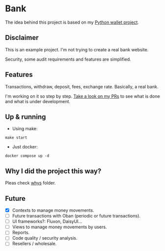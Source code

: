 # Bank

The idea behind this project is based on my
[Python wallet project](https://github.com/mrroot5/django-atomic-transactions).

## Disclaimer

This is an example project. I'm not trying to create a real bank website.

Security, some audit requirements and features are simplified.

## Features

Transactions, withdraw, deposit, fees, exchange rate. Basically, a real bank.

I'm working on it so step by step. [Take a look on my PRs](https://github.com/mrroot5/bank/pulls?q=is%3Apr+Feature)
to see what is done and what is under development.

## Up & running

- Using make:

```shell
make start
```

- Just docker:

```shell
docker compose up -d
```

## Why I did the project this way?

Pleas check [whys](./whys/README.md) folder.

## Future

- [x] Contexts to manage money movements.
- [ ] Future transactions with Oban (periodic or future transactions).
- [ ] UI frameworks?: Fluxon, DaisyUI...
- [ ] Views to manage money movements by users.
- [ ] Reports.
- [ ] Code quality / security analysis.
- [ ] Resellers / wholesale.

